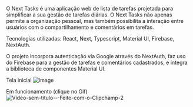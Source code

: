 O Next Tasks é uma aplicação web de lista de tarefas projetada para simplificar a sua gestão de tarefas diárias. O Next Tasks não apenas permite a organização pessoal, mas também possibilita a interação entre usuários com o compartilhamento e comentários em tarefas.

Tecnologias utilizadas: React, Next, Typescript, Material UI, Firebase, NextAuth.

O projeto incorpora autenticação via Google através do NextAuth, faz uso do Firebase para a gestão de tarefas e comentários cadastrados, e integra a biblioteca de componentes Material UI.

Tela inicial
![image](https://github.com/alexrossoni/Next-tasks/assets/103969200/d921b209-ee0f-4751-9059-03dbf4b1db83)

Em funcionamento (clique no Gif)
![Vídeo-sem-título-‐-Feito-com-o-Clipchamp-_2_](https://github.com/alexrossoni/Next-tasks/assets/103969200/495a4701-f342-4b82-a4be-281ee9e7b271)

